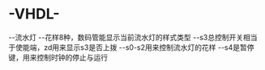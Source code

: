 # -VHDL-
--流水灯 --花样8种，数码管能显示当前流水灯的样式类型 --s3总控制开关相当于使能端，zd用来显示s3是否上拨 --s0-s2用来控制流水灯的花样 --s4是暂停键，用来控制时钟的停止与运行

